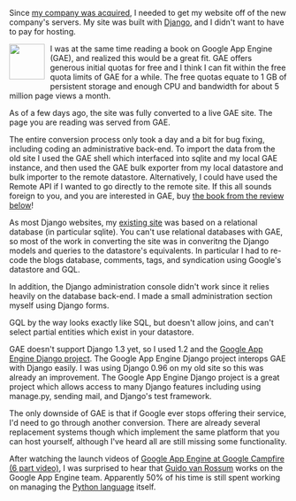 Since [my company was acquired][4], I needed to get my website off of the new company's servers.
My site was built with [Django][6], and I didn't want to have to pay for hosting.  

<img style='float:left;padding-right:10px;padding-bottom:10px' width="64" height="64" src='http://www.brianbondy.com/static/img/blogpost_115/gae-icon.png'>

I was at the same time reading a book on Google App Engine (GAE), and realized this would be a great fit.  GAE offers generous initial quotas for free and I think I can fit within the free quota limits of GAE for a while.  The free quotas equate to 1 GB of persistent storage and enough CPU and bandwidth for about 5 million page views a month.

As of a few days ago, the site was fully converted to a live GAE site.  The page you are reading was served from GAE.

The entire conversion process only took a day and a bit for bug fixing, including coding an administrative back-end.
To import the data from the old site I used the GAE shell which interfaced into sqlite and my local GAE instance, and then used the GAE bulk exporter from my local datastore and bulk importer to the remote datastore.
Alternatively, I could have used the Remote API if I wanted to go directly to the remote site.  If this all sounds foreign to you, and you are interested in GAE, buy [the book from the review below][5]!

As most Django websites, my [existing site][7] was based on a relational database (in particular sqlite).  You can't use relational databases with GAE, so most of the work in converting the site was in converitng the Django models and queries to the datastore's equivalents.
In particular I had to re-code the blogs database, comments, tags, and syndication using Google's datastore and GQL.

In addition, the Django administration console didn't work since it relies heavily on the database back-end.  I made a small administration section myself using Django forms.

GQL by the way looks exactly like SQL, but doesn't allow joins, and can't select partial entities which exist in your datastore.


GAE doesn't support Django 1.3 yet, so I used 1.2 and the [Google App Engine Django project][1].  The Google App Engine Django project interops GAE with Django easily.  I was using Django 0.96 on my old site so this was already an improvement.
The Google App Engine Django project is a great project which allows access to many Django features including using manage.py, sending mail, and Django's test framework.

The only downside of GAE is that if Google ever stops offering their service, I'd need to go through another conversion.
There are already several replacement systems though which  implement the same platform that you can host yourself, although I've heard all are still missing some functionality.

After watching the launch videos of [Google App Engine at Google Campfire (6 part video)][3], I was surprised to hear that [Guido van Rossum][2] works on the Google App Engine team.
Apparently 50% of his time is still spent working on managing the [Python language][8] itself.

[1]: http://code.google.com/p/google-app-engine-django/
[2]: http://en.wikipedia.org/wiki/Guido_van_Rossum
[3]: http://www.youtube.com/watch?v=3Ztr-HhWX1c
[4]: http://www.brianbondy.com/blog/id/113/my-company-was-acquired
[5]: http://www.brianbondy.com/blog/id/114/review-of-programming-google-app-engine
[6]: http://www.djangoproject.com/
[7]: http://www.brianbondy.com/blog/id/79/the-new-site-is-out
[8]: http://www.python.org/
